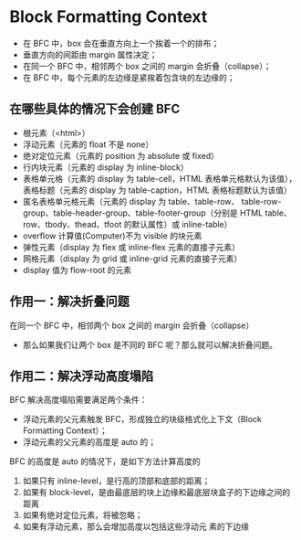 # Block Formatting Context

- 在 BFC 中，box 会在垂直方向上一个挨着一个的排布；
- 垂直方向的间距由 margin 属性决定；
- 在同一个 BFC 中，相邻两个 box 之间的 margin 会折叠（collapse）；
- 在 BFC 中，每个元素的左边缘是紧挨着包含块的左边缘的；

## 在哪些具体的情况下会创建 BFC

- 根元素（\<html>）
- 浮动元素（元素的 float 不是 none）
- 绝对定位元素（元素的 position 为 absolute 或 fixed）
- 行内块元素（元素的 display 为 inline-block）
- 表格单元格（元素的 display 为 table-cell，HTML 表格单元格默认为该值），表格标题（元素的 display 为 table-caption，HTML 表格标题默认为该值）
- 匿名表格单元格元素（元素的 display 为 table、table-row、 table-row-group、table-header-group、table-footer-group（分别是 HTML table、
  row、tbody、thead、tfoot 的默认属性）或 inline-table）
- overflow 计算值(Computer)不为 visible 的块元素
- 弹性元素（display 为 flex 或 inline-flex 元素的直接子元素）
- 网格元素（display 为 grid 或 inline-grid 元素的直接子元素）
- display 值为 flow-root 的元素

## 作用一：解决折叠问题

在同一个 BFC 中，相邻两个 box 之间的 margin 会折叠（collapse）

- 那么如果我们让两个 box 是不同的 BFC 呢？那么就可以解决折叠问题。

## 作用二：解决浮动高度塌陷

BFC 解决高度塌陷需要满足两个条件：

- 浮动元素的父元素触发 BFC，形成独立的块级格式化上下文（Block Formatting Context）；
- 浮动元素的父元素的高度是 auto 的；

BFC 的高度是 auto 的情况下，是如下方法计算高度的

1. 如果只有 inline-level，是行高的顶部和底部的距离；
2. 如果有 block-level，是由最底层的块上边缘和最底层块盒子的下边缘之间的距离
3. 如果有绝对定位元素，将被忽略；
4. 如果有浮动元素，那么会增加高度以包括这些浮动元
   素的下边缘
